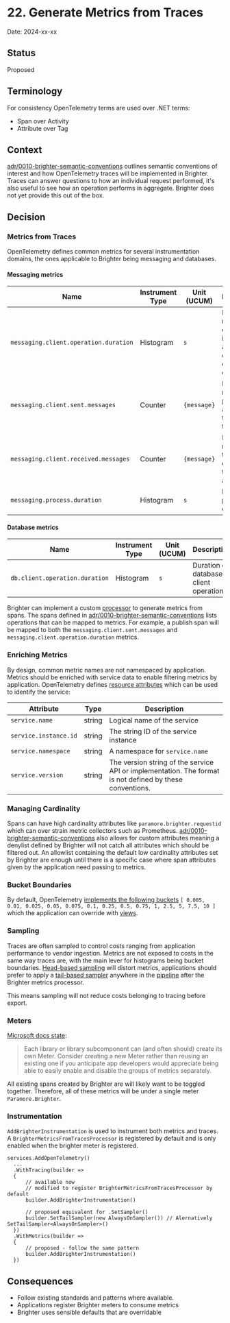 # 22. Generate Metrics from Traces

Date: 2024-xx-xx

## Status

Proposed

## Terminology
For consistency OpenTelemetry terms are used over .NET terms:
- Span over Activity
- Attribute over Tag

## Context
[adr/0010-brighter-semantic-conventions](0010-brighter-semantic-conventions.md#command-processor-operations) outlines semantic conventions of interest and how OpenTelemetry traces will be implemented in Brighter. Traces can answer questions to how an individual request performed, it's also useful to see how an operation performs in aggregate. Brighter does not yet provide this out of the box.

## Decision

### Metrics from Traces
OpenTelemetry defines common metrics for several instrumentation domains, the ones applicable to Brighter being messaging and databases.

#### Messaging metrics

| Name | Instrument Type | Unit (UCUM) | Description |
|------|----------------|-------------|-------------|
| `messaging.client.operation.duration` | Histogram | `s` | Duration of messaging operation initiated by a producer or consumer client |
| `messaging.client.sent.messages` | Counter | `{message}` | Number of messages producer attempted to send to the broker |
| `messaging.client.received.messages` | Counter | `{message}` | Number of messages that were delivered to the application |
| `messaging.process.duration` | Histogram | `s` | Duration of processing operation |

#### Database metrics

| Name | Instrument Type | Unit (UCUM) | Description |
|------|----------------|-------------|-------------|
| `db.client.operation.duration` | Histogram | `s` | Duration of database client operations |

Brighter can implement a custom [processor](https://github.com/open-telemetry/opentelemetry-collector/blob/main/processor/README.md) to generate metrics from spans. The spans defined in [adr/0010-brighter-semantic-conventions](0010-brighter-semantic-conventions.md) lists operations that can be mapped to metrics. For example, a publish span will be mapped to both the `messaging.client.sent.messages` and `messaging.client.operation.duration` metrics.

### Enriching Metrics
By design, common metric names are not namespaced by application. Metrics should be enriched with service data to enable filtering metrics by application. OpenTelemetry defines [resource attributes](https://opentelemetry.io/docs/specs/semconv/resource/#service) which can be used to identify the service:

| Attribute | Type | Description |
|-----------|------|-------------|
| `service.name` | string | Logical name of the service |
| `service.instance.id` | string | The string ID of the service instance |
| `service.namespace` | string | A namespace for `service.name` |
| `service.version` | string | The version string of the service API or implementation. The format is not defined by these conventions. |

### Managing Cardinality
Spans can have high cardinality attributes like `paramore.brighter.requestid` which can over strain metric collectors such as Prometheus. [adr/0010-brighter-semantic-conventions](0010-brighter-semantic-conventions.md) also allows for custom attributes meaning a denylist defined by Brighter will not catch all attributes which should be filtered out. An allowlist containing the default low cardinality attributes set by Brighter are enough until there is a specific case where span attributes given by the application need passing to metrics.

### Bucket Boundaries
By default, OpenTelemetry [implements the following buckets](https://opentelemetry.io/docs/specs/semconv/messaging/messaging-metrics/#common-metrics) `[ 0.005, 0.01, 0.025, 0.05, 0.075, 0.1, 0.25, 0.5, 0.75, 1, 2.5, 5, 7.5, 10 ]` which the application can override with [views](https://opentelemetry.io/docs/concepts/signals/metrics/#views).

### Sampling
Traces are often sampled to control costs ranging from application performance to vendor ingestion. Metrics are not exposed to costs in the same way traces are, with the main lever for histograms being bucket boundaries. [Head-based sampling](https://opentelemetry.io/docs/concepts/sampling/#head-sampling) will distort metrics, applications should prefer to apply a [tail-based sampler](https://opentelemetry.io/docs/concepts/sampling/#tail-sampling) anywhere in the [pipeline](https://opentelemetry.io/docs/collector/architecture/#pipelines) after the Brighter metrics processor.

This means sampling will not reduce costs belonging to tracing before export.

### Meters
[Microsoft docs state](https://learn.microsoft.com/en-us/dotnet/core/diagnostics/metrics-instrumentation#best-practices):
> Each library or library subcomponent can (and often should) create its own Meter. Consider creating a new Meter rather than reusing an existing one if you anticipate app developers would appreciate being able to easily enable and disable the groups of metrics separately.

All existing spans created by Brighter are will likely want to be toggled together. Therefore, all of these metrics will be under a single meter `Paramore.Brighter`.

### Instrumentation
`AddBrighterInstrumentation` is used to instrument both metrics and traces. A `BrighterMetricsFromTracesProcessor` is registered by default and is only enabled when the brighter meter is registered.
```
services.AddOpenTelemetry()
  ...
  .WithTracing(builder =>
  {
      // available now
      // modified to register BrighterMetricsFromTracesProcessor by default
	  builder.AddBrighterInstrumentation()

      // proposed equivalent for .SetSampler()
      builder.SetTailSampler(new AlwaysOnSampler()) // Alernatively SetTailSampler<AlwaysOnSampler>()
  })
  .WithMetrics(builder =>
  {
      // proposed - follow the same pattern
	  builder.AddBrighterInstrumentation()
  })
```

## Consequences
- Follow existing standards and patterns where available.
- Applications register Brighter meters to consume metrics
- Brighter uses sensible defaults that are overridable

